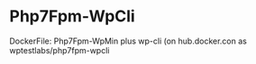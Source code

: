 # Php7Fpm-WpCli
DockerFile: Php7Fpm-WpMin plus wp-cli (on hub.docker.con as wptestlabs/php7fpm-wpcli
